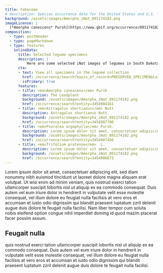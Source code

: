 ```yaml
---
title: Fabaceae
# description: Species occurrence data for the United States and U.S. Territories.
background: /assets/images/Amorpha_iNat_891174182.png
imageLicense: |
  [*Amorpha canescens* Pursh](https://www.gbif.org/occurrence/891174182) Observed in South Dakota by Scott Loarie licensed under [CC-BY-4.0](http://creativecommons.org/licenses/by-nc-nd/4.0)
composition:
  - type: postHeader
  - type: pageMarkdown
  - type: features
    inlineData:
      title: Selected legume specimens
      description: |
          Here are some selected iNat images of legumes in South Dakota, of course you could add collection images here 
      cta:
      - text: View all specimens in the legume collection
        href: /occurrence/search?basis_of_record=PRESERVED_SPECIMEN&taxon_key=5386
        isPrimary: true
      features: 
      - title: <em>Amorpha canescens</em> Pursh
        description: The Leadplant
        background: /assets/images/Amorpha_iNat_891174182.png 
        href: /occurrence/search?entity=3454984161
      - title: <em>Astragalus shortianus</em> Nutt
        description: Astragalus shortianus Nutt.
        background: /assets/images/Amorpha_iNat_891174182.png
        href: /occurrence/search?entity=3454987708
      - title: <em>Psoralea argophylla</em> Pursh.
        description: Lorem ipsum dolor sit amet, consectetuer adipiscing elit, sed diam nonummy nibh euismod.
        background: /assets/images/Amorpha_iNat_891174182.png
        href: /occurrence/search?entity=3454987456
      - title: <em>Trifolium pratense</em>  L.
        description: Lorem ipsum dolor sit amet, consectetuer adipiscing elit, sed diam nonummy nibh euismod.
        background: /assets/images/Amorpha_iNat_891174182.png
        href: /occurrence/search?entity=3454986873
---
```


Lorem ipsum dolor sit amet, consectetuer adipiscing elit, sed diam nonummy nibh euismod tincidunt ut laoreet dolore magna aliquam erat volutpat. Ut wisi enim ad minim veniam, quis nostrud exerci tation ullamcorper suscipit lobortis nisl ut aliquip ex ea commodo consequat. Duis autem vel eum iriure dolor in hendrerit in vulputate velit esse molestie consequat, vel illum dolore eu feugiat nulla facilisis at vero eros et accumsan et iusto odio dignissim qui blandit praesent luptatum zzril delenit augue duis dolore te feugait nulla facilisi. Nam liber tempor cum soluta nobis eleifend option congue nihil imperdiet doming id quod mazim placerat facer possim assum. 

## Feugait nulla
quis nostrud exerci tation ullamcorper suscipit lobortis nisl ut aliquip ex ea commodo consequat. Duis autem vel eum iriure dolor in hendrerit in vulputate velit esse molestie consequat, vel illum dolore eu feugiat nulla facilisis at vero eros et accumsan et iusto odio dignissim qui blandit praesent luptatum zzril delenit augue duis dolore te feugait nulla facilisi.
